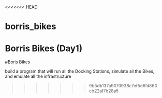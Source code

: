 <<<<<<< HEAD
# borris_bikes
Borris Bikes (Day1)
=======
#Boris Bikes

build a program that will run all the Docking Stations, simulate all the Bikes, and emulate all the infrastructure
>>>>>>> 9b5db137a9070938c7ef5e6fd860cb22af7b28a5
